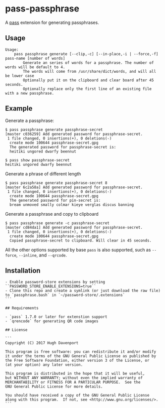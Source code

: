 # pass-passphrase

A [pass](https://www.passwordstore.org/) extension for generating
passphrases.

## Usage

```
Usage:
    pass passphrase generate [--clip,-c] [--in-place,-i | --force,-f] pass-name [number of words]
        Generate an series of words for a passphrase. The number of words will be default to 4.
        The words will come from /usr/share/dict/words, and will all be lower case
        Optionally put it on the clipboard and clear board after 45 seconds.
        Optionally replace only the first line of an existing file with a new passphrase.

```

## Example

Generate a passphrase:

```
$ pass passphrase generate passphrase-secret
[master c036259] Add generated password for passphrase-secret.
 1 file changed, 0 insertions(+), 0 deletions(-)
  create mode 100644 passphrase-secret.gpg
  The generated password for passphrase-secret is:
  heitiki ungored dwarfy beennut

$ pass show passphrase-secret
heitiki ungored dwarfy beennut
```

Generate a phrase of different length

```
$ pass passphrase generate passphrase-secret 8
[master 6c2a58a] Add generated password for passphrase-secret.
 1 file changed, 0 insertions(+), 0 deletions(-)
  create mode 100644 passphrase-secret.gpg
  The generated password for pin-secret is:
  bream unmoved smally colmar kieye verglas discus banning
```

Generate a passphrase and copy to clipboard
```
$ pass passphrase generate -c passphrase-secret
[master cd84da1] Add generated password for passphrase-secret.
 1 file changed, 0 insertions(+), 0 deletions(-)
  create mode 100644 passphrase-secret.gpg
  Copied passphrase-secret to clipboard. Will clear in 45 seconds.

```

All the other options supported by base `pass` is also supported, such as `--force`, `--inline`, and `--qrcode`.

## Installation

````
- Enable password-store extensions by setting ``PASSWORD_STORE_ENABLE_EXTENSIONS=true``
- Clone this repo and create a symlink (or just download the raw file) to `passphrase.bash` in `~/password-store/.extensions`
```

## Requirements

- `pass` 1.7.0 or later for extenstion support
- `qrencode` for generating QR code images

## License

```
Copyright (C) 2017 Hugh Davenport

This program is free software: you can redistribute it and/or modify
it under the terms of the GNU General Public License as published by
the Free Software Foundation, either version 3 of the License, or
(at your option) any later version.

This program is distributed in the hope that it will be useful,
but WITHOUT ANY WARRANTY; without even the implied warranty of
MERCHANTABILITY or FITNESS FOR A PARTICULAR PURPOSE.  See the
GNU General Public License for more details.

You should have received a copy of the GNU General Public License
along with this program.  If not, see <http://www.gnu.org/licenses/>.
```
